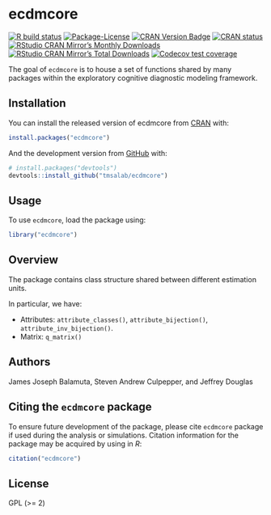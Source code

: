 
<!-- README.md is generated from README.Rmd. Please edit that file -->

# ecdmcore

<!-- badges: start -->

[![R build
status](https://github.com/tmsalab/ecdmcore/workflows/R-CMD-check/badge.svg)](https://github.com/tmsalab/ecdmcore/actions)
[![Package-License](http://img.shields.io/badge/license-GPL%20\(%3E=2\)-brightgreen.svg?style=flat)](http://www.gnu.org/licenses/gpl-2.0.html)
[![CRAN Version
Badge](http://www.r-pkg.org/badges/version/ecdmcore)](https://cran.r-project.org/package=ecdmcore)
[![CRAN
status](https://www.r-pkg.org/badges/version/ecdmcore)](https://cran.r-project.org/package=ecdmcore)
[![RStudio CRAN Mirror’s Monthly
Downloads](http://cranlogs.r-pkg.org/badges/ecdmcore?color=brightgreen)](http://www.r-pkg.org/pkg/ecdmcore)
[![RStudio CRAN Mirror’s Total
Downloads](http://cranlogs.r-pkg.org/badges/grand-total/ecdmcore?color=brightgreen)](http://www.r-pkg.org/pkg/ecdmcore)
[![Codecov test
coverage](https://codecov.io/gh/tmsalab/ecdmcore/branch/master/graph/badge.svg)](https://codecov.io/gh/tmsalab/ecdmcore?branch=master)
<!-- badges: end -->

The goal of `ecdmcore` is to house a set of functions shared by many
packages within the exploratory cognitive diagnostic modeling framework.

## Installation

You can install the released version of ecdmcore from
[CRAN](https://CRAN.R-project.org) with:

``` r
install.packages("ecdmcore")
```

And the development version from [GitHub](https://github.com/) with:

``` r
# install.packages("devtools")
devtools::install_github("tmsalab/ecdmcore")
```

## Usage

To use `ecdmcore`, load the package using:

``` r
library("ecdmcore")
```

## Overview

The package contains class structure shared between different estimation
units.

In particular, we have:

  - Attributes: `attribute_classes()`, `attribute_bijection()`,
    `attribute_inv_bijection()`.
  - Matrix: `q_matrix()`

## Authors

James Joseph Balamuta, Steven Andrew Culpepper, and Jeffrey Douglas

## Citing the `ecdmcore` package

To ensure future development of the package, please cite `ecdmcore`
package if used during the analysis or simulations. Citation information
for the package may be acquired by using in *R*:

``` r
citation("ecdmcore")
```

## License

GPL (\>= 2)
